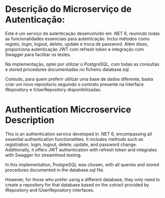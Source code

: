 # Descrição do Microserviço de Autenticação:

Este é um serviço de autenticação desenvolvido em .NET 6, reunindo todas as funcionalidades essenciais para autenticação. Inclui métodos como registo, login, logout, delete, update e troca de password. Além disso, proporciona autenticação JWT com refresh token e integração com Swagger para facilitar os testes.

Na implementação, optei por utilizar o PostgreSQL, com todas as consultas e stored procedures documentadas no ficheiro database.sql.

Contudo, para quem preferir utilizar uma base de dados diferente, basta criar um novo repositorio seguindo o contrato presente na interface IRepository e IUserRepository disponibilizadas.

# Authentication Miccroservice Description
This is an authentication service developed in .NET 6, encompassing all essential authentication functionalities. It includes methods such as registration, login, logout, delete, update, and password change. Additionally, it offers JWT authentication with refresh token and integrates with Swagger for streamlined testing.

In this implementation, PostgreSQL was chosen, with all queries and stored procedures documented in the database.sql file.

However, for those who prefer using a different database, they only need to create a repository for that database based on the cotract provided by IRepository and IUserRepository interfaces.
